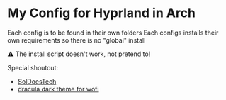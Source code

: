 # My Config for Hyprland in Arch

Each config is to be found in their own folders
Each configs installs their own requirements so there is no "global" install

:warning: The install script doesn't work, not pretend to!

Special shoutout:

- [SolDoesTech](https://github.com/SolDoesTech/hyprland)
- [dracula dark theme for wofi](https://github.com/dracula/wofi)

